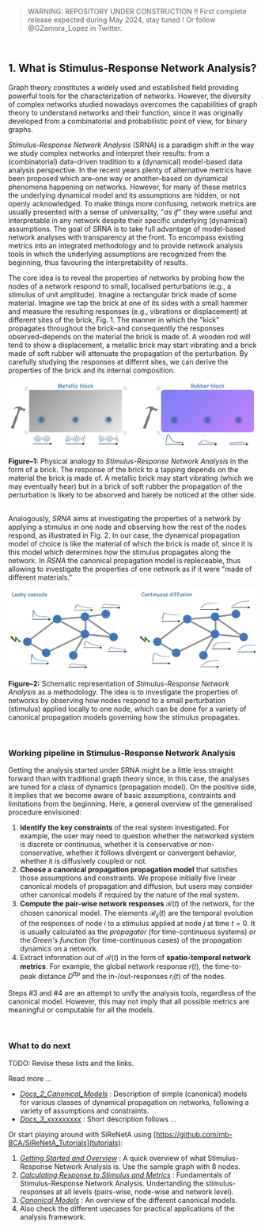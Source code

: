 > WARNING: REPOSITORY UNDER CONSTRUCTION !! First complete release expected during May 2024, stay tuned ! Or follow @GZamora_Lopez in Twitter.


&nbsp;
## 1. What is Stimulus-Response Network Analysis?

Graph theory constitutes a widely used and established field providing powerful tools for the characterization of networks. However, the diversity of complex networks studied nowadays overcomes the capabilities of graph theory to understand networks and their function, since it was originally developed from a combinatorial and probabilistic point of view, for binary graphs. 

*Stimulus-Response Network Analysis* (SRNA) is a paradigm shift in the way we study complex networks and interpret their results: from a (combinatorial) data-driven tradition to a (dynamical) model-based data analysis perspective. In the recent years plenty of alternative metrics have been proposed which are–one way or another–based on dynamical phenomena happening on networks. However, for many of these metrics the underlying dynamical model and its assumptions are hidden, or not openly acknowledged. To make things more confusing, network metrics are usually presented with a sense of universality, "*as if*" they were useful and interpretable in any network despite their specific underlying (dynamical) assumptions.
The goal of SRNA is to take full advantage of model-based network analyses with transparency at the front. To encompass existing metrics into an integrated methodology and to provide network analysis tools in which the underlying assumptions are recognized from the beginning, thus favouring the interpretability of results.

The core idea is to reveal the properties of networks by probing how the nodes of a network respond to small, localised perturbations (e.g., a stimulus of unit amplitude). Imagine a rectangular brick made of some material. Imagine we tap the brick at one of its sides with a small hammer and measure the resulting responses (e.g., vibrations or displacement) at different sites of the brick, Fig. 1. The manner in which the "kick" propagates throughout the brick–and consequently the responses observed–depends on the material the brick is made of. A wooden rod will tend to show a displacement, a metallic brick may start vibrating and a brick made of soft rubber will attenuate the propagation of the perturbation. By carefully studying the responses at differnt sites, we can derive the properties of the brick and its internal composition.


![Stimulus-Response on a brick](./Images/Docs_1_Fig1.jpg)

**Figure–1:** Physical analogy to *Stimulus-Response Network Analysis* in the form of a brick. The response of the brick to a tapping depends on the material the brick is made of. A metallic brick may start vibrating (which we may eventually hear) but in a brick of soft rubber the propagation of the perturbation is likely to be absorved and barely be noticed at the other side.   
&nbsp;

Analogously, *SRNA* aims at investigating the properties of a network by applying a stimulus in one node and observing how the rest of the nodes respond, as illustrated in Fig. 2. In our case, the dynamical propagation model of choice is like the material of which the brick is made of, since it is this model which determines how the stimulus propagates along the network. In *RSNA* the canonical propagation model is repleceable, thus allowing to investigate the properties of one network as if it were "made of different materials." 

![Stimulus-Response on a simple network](./Images/Docs_1_Fig2.jpg)

**Figure–2:** Schematic representation of *Stimulus-Response Network Analysis* as a methodology. The idea is to investigate the properties of networks by observing how nodes respond to a small perturbation (stimulus) applied locally to one node, which can be done for a variety of canonical propagation models governing how the stimulus propagates.
&nbsp;


&nbsp;
### Working pipeline in Stimulus-Response Network Analysis

Getting the analysis started under SRNA might be a little less straight forward than with traditional graph theory since, in this case, the analyses are tuned for a class of dynamics (propagation model). On the positive side, it implies that we become aware of basic assumptions, contraints and limitations from the beginning. Here, a general overview of the generalised  procedure envisioned:

1. **Identify the key constraints** of the real system investigated. For example, the user may need to question whether the networked system is discrete or continuous, whether it is conservative or non-conservative, whether it follows divergent or convergent behavior, whether it is diffusively coupled or not.
2. **Choose a canonical propagation propagation model** that satisfies those assumptions and constraints. We propose initially five linear canonical models of propagation and diffusion, but users may consider other canonical models if required by the nature of the real system.
3. **Compute the pair-wise network responses** $\mathcal{R}(t)$ of the network, for the chosen canonical model. The elements $\mathcal{R}_{ij}(t)$ are the temporal evolution of the responses of node $i$ to a stimulus applied at node $j$ at time $t=0$. It is usually calculated as the *propagator* (for time-continuous systems) or the *Green's function* (for time-continuous cases) of the propagation dynamics on a network.
4. Extract information out of $\mathcal{R}(t)$ in the form of **spatio-temporal network metrics**. For example, the global network response $r(t)$, the time-to-peak distance $D^{ttp}$ and the in-/out-responses $r_i(t)$ of the nodes.

Steps #3 and #4 are an attempt to unify the analysis tools, regardless of the canonical model. However, this may not imply that all possible metrics are  meaningful or computable for all the models. 


&nbsp;
### What to do next

TODO: Revise these lists and the links.

Read more …

- *[Docs\_2\_Canonical_Models](Docs_2_Canonical_Models.md)* : Description of simple (canonical) models for various classes of dynamical propagation on networks, following a variety of assumptions and constraints. 
- *[Docs\_3\_xxxxxxxxx](#)* : Short description follows …

Or start playing around with SiReNetA using [https://github.com/mb-BCA/SiReNetA_Tutorials](tutorials):

1. *[Getting Started and Overview](Tutorial_Notebooks/1_GettingStarted.ipynb)* : A quick overview of what Stimulus-Response Network Analysis is. Use the sample graph with 8 nodes.
2. *[Calculating Response to Stimulus and Metrics](Tutorial_Notebooks/2_Basics_StimRespMetrics.ipynb)* : Fundamentals of Stimulus-Response Network Analysis. Undertanding the stimulus-responses at all levels (pairs-wise, node-wise and network level).
3. *[Canonical Models](Tutorial_Notebooks/3_Basics_CanonModels.ipynb)* : An overview of the different canonical models.
4. Also check the different usecases for practical applications of the analysis framework.









#